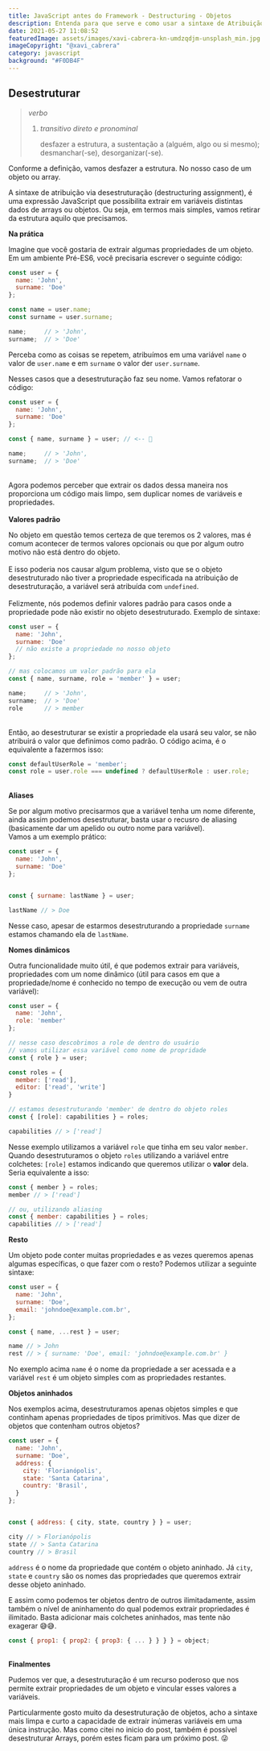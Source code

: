 ```yaml
---
title: JavaScript antes do Framework - Destructuring - Objetos
description: Entenda para que serve e como usar a sintaxe de Atribuição via desestruturação.
date: 2021-05-27 11:08:52
featuredImage: assets/images/xavi-cabrera-kn-umdzqdjm-unsplash_min.jpg
imageCopyright: "@xavi_cabrera"
category: javascript
background: "#F0DB4F"
---
```

## Desestruturar

> *verbo*
>
> 1. *transitivo direto e pronominal*
>
>    desfazer a estrutura, a sustentação a (alguém, algo ou si mesmo); desmanchar(-se), desorganizar(-se).

Conforme a definição, vamos desfazer a estrutura. No nosso caso de um objeto ou array.

A sintaxe de atribuição via desestruturação (destructuring assignment), é uma expressão JavaScript que possibilita extrair em variáveis distintas dados de arrays ou objetos. Ou seja, em termos mais simples, vamos retirar da estrutura aquilo que precisamos.

**Na prática**

Imagine que você gostaria de extrair algumas propriedades de um objeto. Em um ambiente Pré-ES6, você precisaria escrever o seguinte código:

```javascript
const user = {
  name: 'John',
  surname: 'Doe'
};

const name = user.name;
const surname = user.surname;

name;     // > 'John',
surname;  // > 'Doe'
```

Perceba como as coisas se repetem, atribuímos em uma variável `name` o valor de `user.name` e em `surname` o valor der `user.surname`.

Nesses casos que a desestruturação faz seu nome. Vamos refatorar o código:

```javascript
const user = {
  name: 'John',
  surname: 'Doe'
};

const { name, surname } = user; // <-- 🤪

name;     // > 'John',
surname;  // > 'Doe'
```

\
Agora podemos perceber que extrair os dados dessa maneira nos proporciona um código mais limpo, sem duplicar nomes de variáveis e propriedades.\
\
**Valores padrão**

No objeto em questão temos certeza de que teremos os 2 valores, mas é comum acontecer de termos valores opcionais ou que por algum outro motivo não está dentro do objeto.\
\
E isso poderia nos causar algum problema, visto que se o objeto desestruturado não tiver a propriedade especificada na atribuição de desestruturação, a variável será atribuída com `undefined`.\
\
Felizmente, nós podemos definir valores padrão para casos onde a propriedade pode não existir no objeto desestruturado. Exemplo de sintaxe:

```javascript
const user = {
  name: 'John',
  surname: 'Doe'
  // não existe a propriedade no nosso objeto
};

// mas colocamos um valor padrão para ela
const { name, surname, role = 'member' } = user; 

name;     // > 'John',
surname;  // > 'Doe'
role      // > member
```

\
Então, ao desestruturar se existir a propriedade ela usará seu valor, se não atribuirá o valor que definimos como padrão. O código acima, é o equivalente a fazermos isso:

```javascript
const defaultUserRole = 'member';
const role = user.role === undefined ? defaultUserRole : user.role;
```

\
**Aliases**

Se por algum motivo precisarmos que a variável tenha um nome diferente, ainda assim podemos desestruturar, basta usar o recusro de aliasing (basicamente dar um apelido ou outro nome para variável).\
Vamos a um exemplo prático:

```javascript
const user = {
  name: 'John',
  surname: 'Doe'
};


const { surname: lastName } = user;

lastName // > Doe
```

Nesse caso, apesar de estarmos desestruturando a propriedade `surname` estamos chamando ela de `lastName`.

**Nomes dinâmicos**

Outra funcionalidade muito útil, é que podemos extrair para variáveis, propriedades com um nome dinâmico (útil para casos em que a propriedade/nome é conhecido no tempo de execução ou vem de outra variável):

```javascript
const user = {
  name: 'John',
  role: 'member'
};

// nesse caso descobrimos a role de dentro do usuário
// vamos utilizar essa variável como nome de propridade
const { role } = user;

const roles = {
  member: ['read'],
  editor: ['read', 'write']
}

// estamos desestruturando 'member' de dentro do objeto roles
const { [role]: capabilities } = roles;

capabilities // > ['read']
```

Nesse exemplo utilizamos a variável `role` que tinha em seu valor `member`. Quando desestruturamos o objeto `roles` utilizando a variável entre colchetes: `[role]` estamos indicando que queremos utilizar o **valor** dela. Seria equivalente a isso:

```javascript
const { member } = roles;
member // > ['read']

// ou, utilizando aliasing
const { member: capabilities } = roles;
capabilities // > ['read']
```

**Resto**

Um objeto pode conter muitas propriedades e as vezes queremos apenas algumas específicas, o que fazer com o resto? Podemos utilizar a seguinte sintaxe:

```javascript
const user = {
  name: 'John',
  surname: 'Doe',
  email: 'johndoe@example.com.br',
};

const { name, ...rest } = user;

name // > John
rest // > { surname: 'Doe', email: 'johndoe@example.com.br' }
```

No exemplo acima `name` é o nome da propriedade a ser acessada e a variável `rest` é um objeto simples com as propriedades restantes.

**Objetos aninhados**

Nos exemplos acima, desestruturamos apenas objetos simples e que continham apenas propriedades de tipos primitivos. Mas que dizer de objetos que contenham outros objetos?

```javascript
const user = {
  name: 'John',
  surname: 'Doe',
  address: {
    city: 'Florianópolis',
    state: 'Santa Catarina',
    country: 'Brasil',
  }
};


const { address: { city, state, country } } = user;

city // > Florianópolis
state // > Santa Catarina
country // > Brasil
```

`address` é o nome da propriedade que contém o objeto aninhado. Já `city`, `state` e `country` são os nomes das propriedades que queremos extrair desse objeto aninhado.

E assim como podemos ter objetos dentro de outros ilimitadamente, assim também o nível de aninhamento do qual podemos extrair propriedades é ilimitado. Basta adicionar mais colchetes aninhados, mas tente não exagerar 😅😅.

```javascript
const { prop1: { prop2: { prop3: { ... } } } } = object;
```

\
**Finalmentes**

Pudemos ver que, a desestruturação é um recurso poderoso que nos permite extrair propriedades de um objeto e vincular esses valores a variáveis.

Particularmente gosto muito da desestruturação de objetos, acho a sintaxe mais limpa e curto a capacidade de extrair inúmeras variáveis em uma única instrução. Mas como citei no inicio do post, também é possível desestruturar Arrays, porém estes ficam para um próximo post. 😜